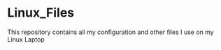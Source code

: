 # Linux_Files
This repository contains all my configuration and other files I use on my Linux Laptop
